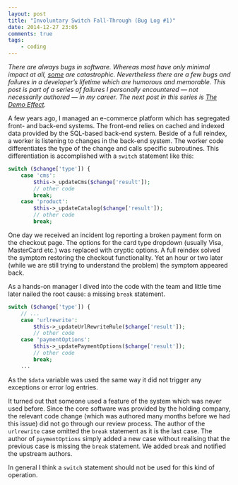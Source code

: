 ```yaml
---
layout: post
title: "Involuntary Switch Fall-Through (Bug Log #1)"
date: 2014-12-27 23:05
comments: true
tags:
    - coding
---
```

*There are always bugs in software. Whereas most have only minimal impact at all, [some](http://en.wikipedia.org/wiki/Mars_Climate_Orbiter#Cause_of_failure) are catastrophic. Nevertheless there are a few bugs and failures in a developer’s lifetime which are humorous and memorable. This post is part of a series of failures I personally encountered — not necessarily authored — in my career. The next post in this series is [The Demo Effect](/blog/the-demo-effect.html).*

A few years ago, I managed an e-commerce platform which has segregated front- and back-end systems. The front-end relies on cached and indexed data provided by the SQL-based back-end system. Beside of a full reindex, a worker is listening to changes in the back-end system. The worker code differentiates the type of the change and calls specific subroutines. This differentiation is accomplished with a `switch` statement like this:

~~~php
switch ($change['type']) {
    case 'cms':
        $this->_updateCms($change['result']);
        // other code
        break;
    case 'product':
        $this->_updateCatalog($change['result']);
        // other code
        break;
~~~

One day we received an incident log reporting a broken payment form on the checkout page. The options for the card type dropdown (usually Visa, MasterCard etc.) was replaced with cryptic options. A full reindex solved the symptom restoring the checkout functionality. Yet an hour or two later (while we are still trying to understand the problem) the symptom appeared back.

As a hands-on manager I dived into the code with the team and little time later nailed the root cause: a missing `break` statement.

~~~php
switch ($change['type']) {
    // ...
    case 'urlrewrite':
        $this->_updateUrlRewriteRule($change['result']);
        // other code
    case 'paymentOptions':
        $this->_updatePaymentOptions($change['result']);
        // other code
        break;
    ...
~~~

As the `$data` variable was used the same way it did not trigger any exceptions or error log entries.

It turned out that someone used a feature of the system which was never used before. Since the core software was provided by the holding company, the relevant code change (which was authored many months before we had this issue) did not go through our review process. The author of the `urlrewrite` case omitted the `break` statement as it is the last case. The author of `paymentOptions` simply added a new case without realising that the previous case is missing the `break` statement. We added `break` and notified the upstream authors.

In general I think a `switch` statement should not be used for this kind of operation.
